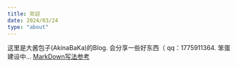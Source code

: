 ```yaml
---
title: 欢迎
date: 2024/03/24
type: "about"
---
```

这里是大酱包子(AkinaBaKa)的Blog.
会分享一些好东西（
qq：1775911364.
笨蛋建设中...
[MarkDown写法参考](https://theme-hope.vuejs.press/zh/cookbook/markdown/demo.html)

<script src="https://utteranc.es/client.js"
        repo="AkinaBaKa/AkinaBaKa.github.io"
        issue-term="pathname"
        theme="github-light"
        crossorigin="anonymous"
        async>
</script>
